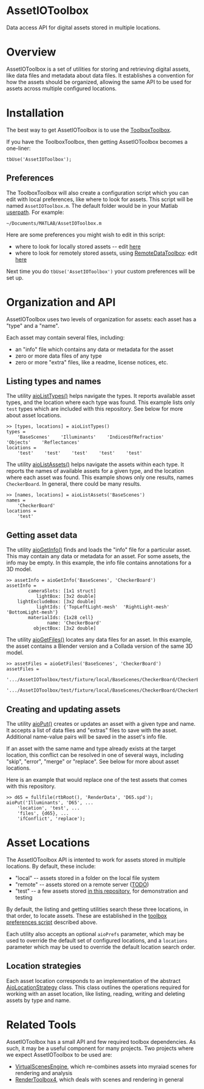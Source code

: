 # AssetIOToolbox
Data access API for digital assets stored in multiple locations.

# Overview
AssetIOToolbox is a set of utilities for storing and retrieving digital assets, like data files and metadata about data files.  It establishes a convention for how the assets should be organized, allowing the same API to be used for assets across multiple configured locations.

# Installation
The best way to get AssetIOToolbox is to use the [ToolboxToolbox](https://github.com/ToolboxHub/ToolboxToolbox).

If you have the ToolboxToolbox, then getting AssetIOToolbox becomes a one-liner:
```
tbUse('AssetIOToolbox');
```

## Preferences
The ToolboxToolbox will also create a configuration script which you can edit with local preferences, like where to look for assets.  This script will be named `AssetIOToolbox.m`.  The default folder would be in your Matlab [userpath](https://www.mathworks.com/help/matlab/ref/userpath.html).  For example: 
```
~/Documents/MATLAB/AssetIOToolbox.m
```

Here are some preferences you might wish to edit in this script:
 - where to look for locally stored assets -- edit [here](aioMachineSetup.m#L10)
 - where to look for remotely stored assets, using [RemoteDataToolbox](https://github.com/isetbio/RemoteDataToolbox): edit [here](vsaMachineSetup.m#L21)

Next time you do `tbUse('AssetIOToolbox')` your custom preferences will be set up.

# Organization and API
AssetIOToolbox uses two levels of organization for assets: each asset has a "type" and a "name".

Each asset may contain several files, including:
  - an "info" file which contains any data or metadata for the asset
  - zero or more data files of any type
  - zero or more "extra" files, like a readme, license notices, etc.

## Listing types and names
The utility [aioListTypes()](api/aioListTypes.m) helps navigate the types.  It reports available asset types, and the location where each type was found.  This example lists only `test` types which are included with this repository.  See below for more about asset locations.
```
>> [types, locations] = aioListTypes()
types = 
    'BaseScenes'    'Illuminants'    'IndicesOfRefraction'    'Objects'    'Reflectances'
locations = 
    'test'    'test'    'test'    'test'    'test'
```

The utility [aioListAssets()](api/aioListAssets.m) helps navigate the assets within each type.  It reports the names of available assets for a given type, and the location where each asset was found.  This example shows only one results, names `CheckerBoard`.  In general, there could be many results.
```
>> [names, locations] = aioListAssets('BaseScenes')
names = 
    'CheckerBoard'
locations = 
    'test'
```

## Getting asset data
The utility [aioGetInfo()](api/aioGetInfo.m) finds and loads the "info" file for a particular asset.  This may contain any data or metadata for an asset.  For some assets, the info may be empty.  In this example, the info file contains annotations for a 3D model.
```
>> assetInfo = aioGetInfo('BaseScenes', 'CheckerBoard')
assetInfo = 
        cameraSlots: [1x1 struct]
           lightBox: [3x2 double]
    lightExcludeBox: [3x2 double]
           lightIds: {'TopLeftLight-mesh'  'RightLight-mesh'  'BottomLight-mesh'}
        materialIds: {1x28 cell}
               name: 'CheckerBoard'
          objectBox: [3x2 double]
```

The utility [aioGetFiles()](api/aioGetFiles.m) locates any data files for an asset.  In this example, the asset contains a Blender version and a Collada version of the same 3D model.
```
>> assetFiles = aioGetFiles('BaseScenes', 'CheckerBoard')
assetFiles = 
    '.../AssetIOToolbox/test/fixture/local/BaseScenes/CheckerBoard/CheckerBoard.blend'
    '.../AssetIOToolbox/test/fixture/local/BaseScenes/CheckerBoard/CheckerBoard.dae'
```

## Creating and updating assets
The utility [aioPut()](api/aioPut.m) creates or updates an asset with a given type and name.  It accepts a list of data flies and "extras" files to save with the asset.  Additional name-value pairs will be saved in the asset's info file.

If an asset with the same name and type already exists at the target location, this conflict can be resolved in one of several ways, including "skip", "error", "merge" or "replace".  See below for more about asset locations.

Here is an example that would replace one of the test assets that comes with this repository.
```
>> d65 = fullfile(rtbRoot(), 'RenderData', 'D65.spd');
aioPut('Illuminants', 'D65', ...
    'location', 'test', ...
    'files', {d65}, ...
    'ifConflict', 'replace');
```

# Asset Locations
The AssetIOToolbox API is intented to work for assets stored in multiple locations.  By default, these include:
  - "local" -- assets stored in a folder on the local file system
  - "remote" -- assets stored on a remote server ([TODO](https://github.com/RenderToolbox/VirtualScenesAssets/issues/3))
  - "test" -- a few assets stored [in this repository](test/fixture/local), for demonstration and testing

By default, the listing and getting utilities search these three locations, in that order, to locate assets.  These are established in the [toolbox preferences script](aioMachineSetup.m) described above.

Each utility also accepts an optional `aioPrefs` parameter, which may be used to override the default set of configured locations, and a `locations` parameter which may be used to override the default location search order.


## Location strategies
Each asset location corresponds to an implementation of the abstract [AioLocationStrategy](strategies/AioLocationStrategy.m) class.  This class outlines the operations required for working with an asset location, like listing, reading, writing and deleting assets by type and name.


# Related Tools
AssetIOToolbox has a small API and few required toolbox dependencies.  As such, it may be a useful component for many projects.  Two projects where we expect AssetIOToolbox to be used are:
  - [VirtualScenesEngine](https://github.com/RenderToolbox/VirtualScenesEngine), which re-combines assets into myraiad scenes for rendering and analysis
  - [RenderToolbox4](https://github.com/RenderToolbox/RenderToolbox4), which deals with scenes and rendering in general
